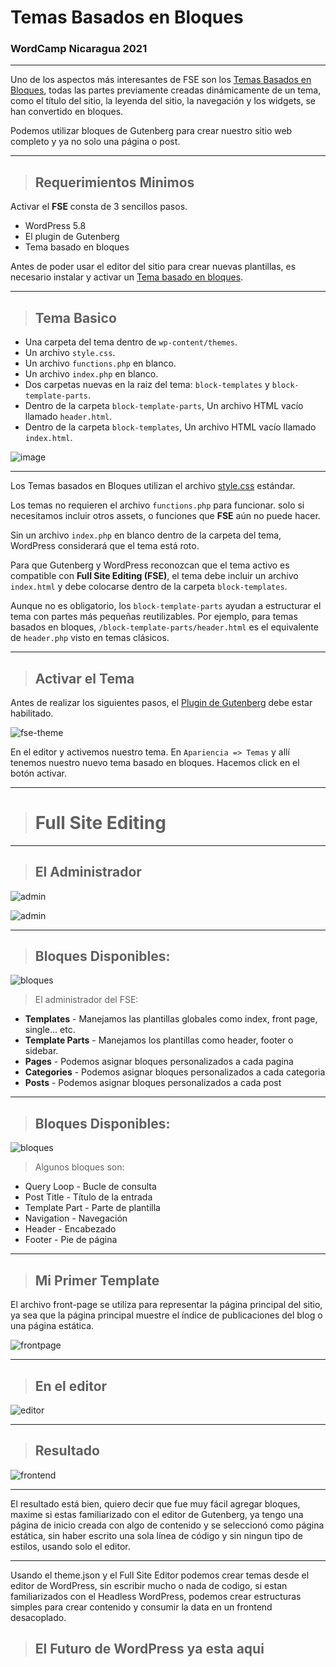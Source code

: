<div class="intro">

# Temas Basados en Bloques
### WordCamp Nicaragua 2021

</div>

---

<div class="content">

Uno de los aspectos más interesantes de FSE son los [Temas Basados en Bloques](https://developer.wordpress.org/block-editor/how-to-guides/themes/block-theme-overview/), todas las partes previamente creadas dinámicamente de un tema, como el título del sitio, la leyenda del sitio, la navegación y los widgets, se han convertido en bloques.

Podemos utilizar bloques de Gutenberg para crear nuestro sitio web completo y ya no solo una página o post.

</div>

---

<div class="content">

> ## Requerimientos Minimos
Activar el **FSE** consta de 3 sencillos pasos.

- WordPress 5.8
- El plugin de Gutenberg
- Tema basado en bloques

Antes de poder usar el editor del sitio para crear nuevas plantillas, es necesario instalar y activar un [Tema basado en bloques](https://github.com/elpuas/full-site-editing).

</div>

---

<div class="content w-image">

> ## Tema Basico

<div class="flex-container">
<div class="flex-item w-list">

- Una carpeta del tema dentro de `wp-content/themes`.
- Un archivo `style.css`.
- Un archivo `functions.php` en blanco.
- Un archivo `index.php` en blanco.
- Dos carpetas nuevas en la raiz del tema: `block-templates` y `block-template-parts`.
- Dentro de la carpeta `block-template-parts`, Un archivo HTML vacío llamado `header.html`.
- Dentro de la carpeta `block-templates`, Un archivo HTML vacío llamado `index.html`.

</div>
<div class="flex-item">

![image](../images/estructuravscode.jpg)

<div>
</div>

</div>

---

<div class="content">

Los Temas basados en Bloques utilizan el archivo [style.css](https://developer.wordpress.org/themes/basics/main-stylesheet-style-css/) estándar.

Los temas no requieren el archivo `functions.php` para funcionar. solo si necesitamos incluir otros assets, o funciones que **FSE** aún no puede hacer.

Sin un archivo `index.php` en blanco dentro de la carpeta del tema, WordPress considerará que el tema está roto.

Para que Gutenberg y WordPress reconozcan que el tema activo es compatible con **Full Site Editing (FSE)**, el tema debe incluir un archivo `index.html` y debe colocarse dentro de la carpeta `block-templates`.

Aunque no es obligatorio, los `block-template-parts` ayudan a estructurar el tema con partes más pequeñas reutilizables. Por ejemplo, para temas basados en bloques, `/block-template-parts/header.html` es el equivalente de `header.php` visto en temas clásicos.

</div>

---

<div class="content w-images">

> ## Activar el Tema

Antes de realizar los siguientes pasos, el [Plugin de Gutenberg](https://wordpress.org/plugins/gutenberg/) debe estar habilitado.

<div class="flex-container">
<div class="flex-item">

![fse-theme](../images/tema.jpg)

</div>
<div class="flex-item">

En el editor y activemos nuestro tema. En `Apariencia => Temas` y allí tenemos nuestro nuevo tema basado en bloques. Hacemos click en el botón activar.

</div>
</div>

</div>

---

<div class="intro">

> # Full Site Editing

</div>

---


<div class="content w-images">

> ## El Administrador

<div class="flex-container">
<div class="flex-item half">

![admin](../images/admin.jpg)

</div>
<div class="flex-item">

![admin](../images/fse.jpg)

</div>
</div>

---

<div class="content w-images">

> ## Bloques Disponibles:

<div class="flex-container">
<div class="flex-item">

![bloques](../images/fseadmin.jpg)

</div>
<div class="flex-item w-list">

> El administrador del FSE:

- **Templates** - Manejamos las plantillas globales como index, front page, single... etc.
- **Template Parts** - Manejamos los plantillas como header, footer o sidebar.
- **Pages** - Podemos asignar bloques personalizados a cada pagina
- **Categories** - Podemos asignar bloques personalizados a cada categoria
- **Posts** - Podemos asignar bloques personalizados a cada post

</div>


---

<div class="content w-images">

> ## Bloques Disponibles:

<div class="flex-container">
<div class="flex-item half">

![bloques](../images/blocks.jpg)

</div>
<div class="flex-item">

> Algunos bloques son:

- Query Loop - Bucle de consulta
- Post Title - Título de la entrada
- Template Part - Parte de plantilla
- Navigation - Navegación
- Header - Encabezado
- Footer - Pie de página

</div>

---

<div class="content w-images">

> ## Mi Primer Template

El archivo front-page se utiliza para representar la página principal del sitio, ya sea que la página principal muestre el índice de publicaciones del blog o una página estática.


<div class="flex-item">

![frontpage](../images/frontpage.jpg)

</div>

</div>

---

<div class="content w-images">

> ## En el editor

<div class="flex-item">

![editor](../images/editor.jpg)

</div>

</div>

---

<div class="content w-images">

> ## Resultado

<div class="flex-item">

![frontend](../images/result.jpg)

</div>

</div>

---

<div class="content">

El resultado está bien, quiero decir que fue muy fácil agregar bloques, maxime si estas familiarizado con el editor de Gutenberg, ya tengo una página de inicio creada con algo de contenido y se seleccionó como página estática, sin haber escrito una sola línea de código y sin ningun tipo de estilos, usando solo el editor.

</div>

---

<div class="content">

Usando el theme.json y el Full Site Editor podemos crear temas desde el editor de WordPress, sin escribir mucho o nada de codigo, si estan familiarizados con el Headless WordPress, podemos crear estructuras simples para crear contenido y consumir la data en un frontend desacoplado.

> ## El Futuro de WordPress ya esta aqui

</div>


